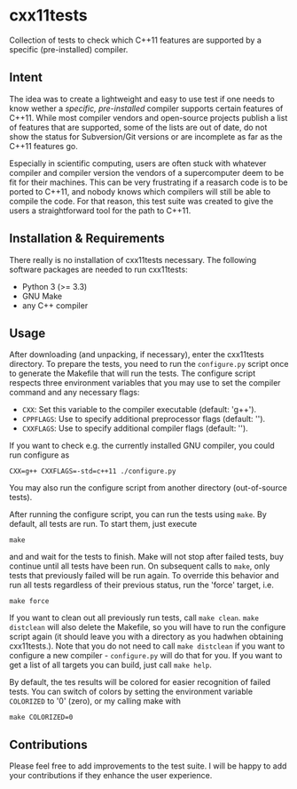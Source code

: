 cxx11tests
==========

Collection of tests to check which C++11 features are supported by a specific
(pre-installed) compiler.


Intent
------

The idea was to create a lightweight and easy to use test if one needs to know
wether a *specific, pre-installed* compiler supports certain features of C++11.
While most compiler vendors and open-source projects publish a list of features
that are supported, some of the lists are out of date, do not show the status
for Subversion/Git versions or are incomplete as far as the C++11 features go.

Especially in scientific computing, users are often stuck with whatever compiler
and compiler version the vendors of a supercomputer deem to be fit for their
machines. This can be very frustrating if a reasarch code is to be ported to
C++11, and nobody knows which compilers will still be able to compile the code.
For that reason, this test suite was created to give the users a straightforward
tool for the path to C++11.


Installation & Requirements
---------------------------

There really is no installation of cxx11tests necessary. The following software
packages are needed to run cxx11tests:

*   Python 3 (>= 3.3)
*   GNU Make
*   any C++ compiler


Usage
-----

After downloading (and unpacking, if necessary), enter the cxx11tests directory.
To prepare the tests, you need to run the `configure.py` script once to generate
the Makefile that will run the tests. The configure script respects three
environment variables that you may use to set the compiler command and any
necessary flags:

*   `CXX`: Set this variable to the compiler executable (default: 'g++').
*   `CPPFLAGS`: Use to specify additional preprocessor flags (default: '').
*   `CXXFLAGS`: Use to specify additional compiler flags (default: '').

If you want to check e.g. the currently installed GNU compiler, you could run
configure as

    CXX=g++ CXXFLAGS=-std=c++11 ./configure.py

You may also run the configure script from another directory (out-of-source
tests).

After running the configure script, you can run the tests using `make`. By
default, all tests are run. To start them, just execute

    make

and and wait for the tests to finish. Make will not stop after failed tests, buy
continue until all tests have been run. On subsequent calls to `make`, only
tests that previously failed will be run again. To override this behavior and
run all tests regardless of their previous status, run the 'force' target, i.e.

    make force

If you want to clean out all previously run tests, call `make clean`. `make
distclean` will also delete the Makefile, so you will have to run the configure
script again (it should leave you with a directory as you hadwhen obtaining
cxx11tests.). Note that you do not need to call `make distclean` if you want to
configure a new compiler - `configure.py` will do that for you. If you want to
get a list of all targets you can build, just call `make help`.

By default, the tes results will be colored for easier recognition of failed
tests. You can switch of colors by setting the environment variable `COLORIZED`
to '0' (zero), or my calling make with

    make COLORIZED=0


Contributions
-------------

Please feel free to add improvements to the test suite. I will be happy to add
your contributions if they enhance the user experience.
